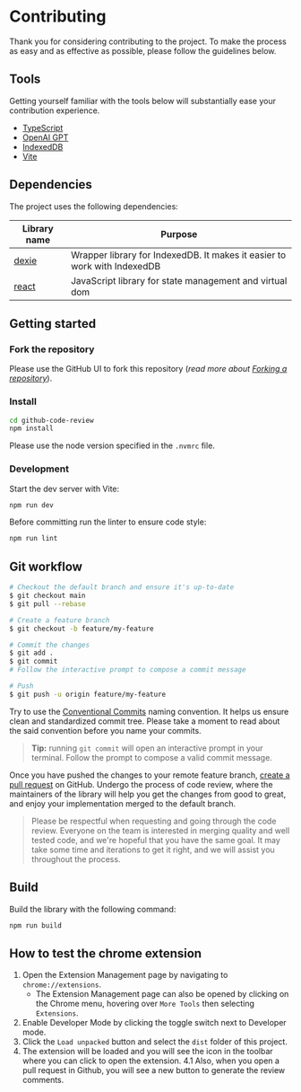 # Contributing

Thank you for considering contributing to the project. To make the process as easy and as effective as possible, please follow the guidelines below.

## Tools

Getting yourself familiar with the tools below will substantially ease your contribution experience.

- [TypeScript](https://www.typescriptlang.org/)
- [OpenAI GPT](https://beta.openai.com/docs/)
- [IndexedDB](https://developer.mozilla.org/en-US/docs/Web/API/IndexedDB_API)
- [Vite](https://vitejs.dev/)

## Dependencies

The project uses the following dependencies:

| Library name                  | Purpose                                                                  |
| ----------------------------- | ------------------------------------------------------------------------ |
| [dexie](https://dexie.org/)   | Wrapper library for IndexedDB. It makes it easier to work with IndexedDB |
| [react](https://reactjs.org/) | JavaScript library for state management and virtual dom                  |

## Getting started

### Fork the repository

Please use the GitHub UI to fork this repository (_read more about [Forking a repository](https://docs.github.com/en/github/getting-started-with-github/fork-a-repo)_).

### Install

```bash
cd github-code-review
npm install
```

Please use the node version specified in the `.nvmrc` file.

### Development

Start the dev server with Vite:

```bash
npm run dev
```

Before committing run the linter to ensure code style:

```bash
npm run lint
```

## Git workflow

```bash
# Checkout the default branch and ensure it's up-to-date
$ git checkout main
$ git pull --rebase

# Create a feature branch
$ git checkout -b feature/my-feature

# Commit the changes
$ git add .
$ git commit
# Follow the interactive prompt to compose a commit message

# Push
$ git push -u origin feature/my-feature
```

Try to use the [Conventional Commits](https://conventionalcommits.org/) naming convention. It helps us ensure clean and standardized commit tree. Please take a moment to read about the said convention before you name your commits.

> **Tip:** running `git commit` will open an interactive prompt in your terminal. Follow the prompt to compose a valid commit message.

Once you have pushed the changes to your remote feature branch, [create a pull request](https://github.com/open-draft/github-code-review/compare) on GitHub. Undergo the process of code review, where the maintainers of the library will help you get the changes from good to great, and enjoy your implementation merged to the default branch.

> Please be respectful when requesting and going through the code review. Everyone on the team is interested in merging quality and well tested code, and we're hopeful that you have the same goal. It may take some time and iterations to get it right, and we will assist you throughout the process.

## Build

Build the library with the following command:

```bash
npm run build
```

## How to test the chrome extension

1. Open the Extension Management page by navigating to `chrome://extensions`.
   - The Extension Management page can also be opened by clicking on the Chrome menu, hovering over `More Tools` then selecting `Extensions`.
2. Enable Developer Mode by clicking the toggle switch next to Developer mode.
3. Click the `Load unpacked` button and select the `dist` folder of this project.
4. The extension will be loaded and you will see the icon in the toolbar where you can click to open the extension.
   4.1 Also, when you open a pull request in Github, you will see a new button to generate the review comments.
